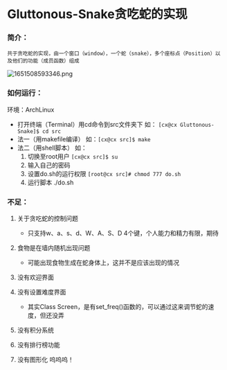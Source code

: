 # Gluttonous-Snake贪吃蛇的实现

### 简介：

    共于贪吃蛇的实现，由一个窗口（window），一个蛇（snake），多个座标点（Position）以及他们的功能（成员函数）组成

![1651508593346.png](https://file+.vscode-resource.vscode-webview.net/home/cx/Desktop/Gluttonous-Snake/image/README/1651508593346.png)

### 如何运行：

环境：ArchLinux

- 打开终端（Terminal）用cd命令到src文件夹下 	如： `[cx@cx Gluttonous-Snake]$ cd src `
- 法一（用makefile编译）						如：`[cx@cx src]$ make`
- 法二（用shell脚本）		如：
  1. 切换至root用户     		`[cx@cx src]$ su`
  2. 输入自己的密码
  3. 设置do.sh的运行权限	`[root@cx src]# chmod 777 do.sh `
  4. 运行脚本				./do.sh

### 不足：

1. 关于贪吃蛇的控制问题

    - 只支持w、a、s、d、W、A、S、D  4个键，个人能力和精力有限，期待

2. 食物是在墙内随机出现问题

   - 可能出现食物生成在蛇身体上，这并不是应该出现的情况
3. 没有欢迎界面
4. 没有设置难度界面

   - 其实Class Screen，是有set_freq()函数的，可以通过这来调节蛇的速度，但还没弄
5. 没有积分系统
6. 没有排行榜功能
7. 没有图形化 	呜呜呜！
